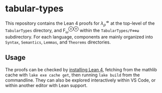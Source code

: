 # tabular-types

This repository contains the Lean 4 proofs for $\lambda^\Rightarrow_\rho$ at the top-level of the `TabularTypes` directory, and $\mathrm{F}^{\otimes\oplus}_\omega$ within the `TabularTypes/F⊗⊕ω` subdirectory. For each language, components are mainly organized into `Syntax`, `Semantics`, `Lemmas`, and `Theorems` directories.

## Usage

The proofs can be checked by [installing Lean 4](https://lean-lang.org/install/), fetching from the mathlib cache with `lake exe cache get`, then running `lake build` from the commandline. They can also be explored interactively within VS Code, or within another editor with Lean support.
